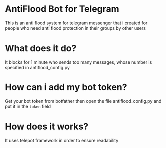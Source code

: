 # AntiFlood Bot for Telegram
This is an anti flood system for telegram messenger that i created for people who need anti flood protection in their groups by other users

# What does it do?
It blocks for 1 minute who sends too many messages, whose number is specified in antiflood_config.py

# How can i add my bot token?
Get your bot token from botfather then open the file antiflood_config.py and put it in the `token` field

# How does it works?
It uses telepot framework in order to ensure readability
